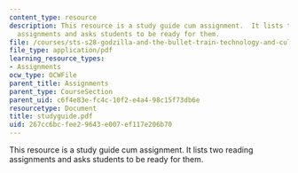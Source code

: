 ```yaml
---
content_type: resource
description: This resource is a study guide cum assignment.  It lists two reading
  assignments and asks students to be ready for them.
file: /courses/sts-s28-godzilla-and-the-bullet-train-technology-and-culture-in-modern-japan-fall-2005/267cc6bcfee29643e007ef117e206b70_studyguide.pdf
file_type: application/pdf
learning_resource_types:
- Assignments
ocw_type: OCWFile
parent_title: Assignments
parent_type: CourseSection
parent_uid: c6f4e83e-fc4c-10f2-e4a4-98c15f73db6e
resourcetype: Document
title: studyguide.pdf
uid: 267cc6bc-fee2-9643-e007-ef117e206b70
---
```

This resource is a study guide cum assignment.  It lists two reading assignments and asks students to be ready for them.

